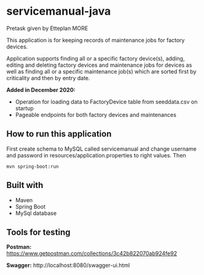 # servicemanual-java
Pretask given by Etteplan MORE

This application is for keeping records of maintenance jobs for factory devices.

Application supports finding all or a specific factory device(s), adding, editing and deleting factory devices and maintenance jobs for devices as well as finding all or a specific maintenance job(s) which are sorted first by criticality and then by entry date.

**Added in December 2020:**
- Operation for loading data to FactoryDevice table from seeddata.csv on startup
- Pageable endpoints for both factory devices and maintenances


## How to run this application

First create schema to MySQL called servicemanual and change username and password in resources/application.properties to right values. Then
```
mvn spring-boot:run
```

## Built with
* Maven
* Spring Boot
* MySql database


## Tools for testing

**Postman:** https://www.getpostman.com/collections/3c42b822070ab924fe92

**Swagger:** http://localhost:8080/swagger-ui.html

